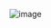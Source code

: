 ![image](https://user-images.githubusercontent.com/33195517/201000381-a67d558e-a580-4049-9c16-10bdc76622f2.png)
